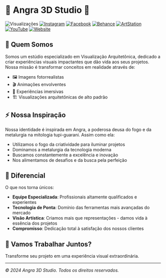 #  🔺 Angra 3D Studio 🔺 

![Visualizações](https://komarev.com/ghpvc/?username=angra3dstudio&color=blueviolet&style=flat-square&label=Profile+Views)
[![Instagram](https://img.shields.io/badge/Instagram-%23E4405F.svg?style=flat-square&logo=Instagram&logoColor=white)](https://instagram.com/angra3dstudio)
[![Facebook](https://img.shields.io/badge/Facebook-%231877F2.svg?style=flat-square&logo=Facebook&logoColor=white)](https://www.facebook.com/angra3dstudio)
[![Behance](https://img.shields.io/badge/Behance-%231769FF.svg?style=flat-square&logo=behance&logoColor=white)](https://www.behance.net/angra3dstudio)
[![ArtStation](https://img.shields.io/badge/ArtStation-%232A79C6.svg?style=flat-square&logo=ArtStation&logoColor=white)](https://www.artstation.com/angra_3d_studio)
[![YouTube](https://img.shields.io/badge/YouTube-%23FF0000.svg?style=flat-square&logo=YouTube&logoColor=white)](https://www.youtube.com/@Angra3DStudio)
[![Website](https://img.shields.io/badge/website-000000?style=flat-square&logo=About.me&logoColor=white)](https://angra3dstudio.com)

## 🎨 Quem Somos

Somos um estúdio especializado em Visualização Arquitetônica, dedicado a criar experiências visuais impactantes que dão vida aos seus projetos. Nossa missão é transformar conceitos em realidade através de:

* 🖼️ Imagens fotorrealistas
* 🎬 Animações envolventes
* 🌟 Experiências imersivas
* 🏗️ Visualizações arquitetônicas de alto padrão

## ⚡ Nossa Inspiração

Nossa identidade é inspirada em Angra, a poderosa deusa do fogo e da metalurgia na mitologia tupi-guarani. Assim como ela:

* Utilizamos o fogo da criatividade para iluminar projetos
* Dominamos a metalurgia da tecnologia moderna
* Buscamos constantemente a excelência e inovação
* Nos alimentamos de desafios e da busca pela perfeição

## 💫 Diferencial

O que nos torna únicos:

* **Equipe Especializada**: Profissionais altamente qualificados e experientes
* **Tecnologia de Ponta**: Domínio das ferramentas mais avançadas do mercado
* **Visão Artística**: Criamos mais que representações - damos vida à essência dos projetos
* **Compromisso**: Dedicação total à satisfação dos nossos clientes


## 🤝 Vamos Trabalhar Juntos?

Transforme seu projeto em uma experiência visual extraordinária.

---

_© 2024 Angra 3D Studio. Todos os direitos reservados._